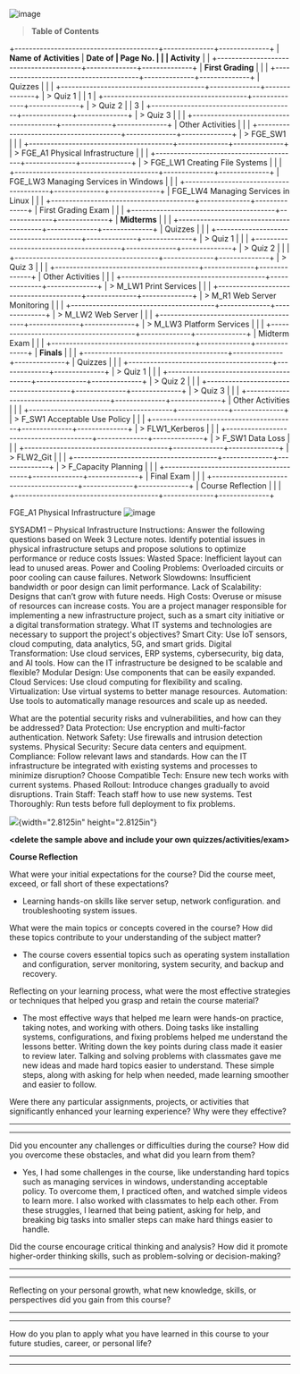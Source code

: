 ![image](https://github.com/user-attachments/assets/5bdfd698-5f6f-4c0e-b18b-106e33473b44)


> **Table of Contents**

+----------------------------------------+--------------+--------------+
| **Name of Activities**                 | **Date of    | **Page No.** |
|                                        | Activity**   |              |
+----------------------------------------+--------------+--------------+
| **First Grading**                      |              |              |
+----------------------------------------+--------------+--------------+
| Quizzes                                |              |              |
+----------------------------------------+--------------+--------------+
| > Quiz 1                               |              | 1            |
+----------------------------------------+--------------+--------------+
| > Quiz 2                               |              | 3            |
+----------------------------------------+--------------+--------------+
| > Quiz 3                               |              |              |
+----------------------------------------+--------------+--------------+
| Other Activities                       |              |              |
+----------------------------------------+--------------+--------------+
| > FGE_SW1                              |              |              |
+----------------------------------------+--------------+--------------+
| > FGE_A1 Physical Infrastructure       |              |              |
+----------------------------------------+--------------+--------------+
| > FGE_LW1 Creating File Systems        |              |              |
+----------------------------------------+--------------+--------------+
| FGE_LW3 Managing Services in Windows   |              |              |
+----------------------------------------+--------------+--------------+
| FGE_LW4 Managing Services in Linux     |              |              |
+----------------------------------------+--------------+--------------+
| First Grading Exam                     |              |              |
+----------------------------------------+--------------+--------------+
| **Midterms**                           |              |              |
+----------------------------------------+--------------+--------------+
| Quizzes                                |              |              |
+----------------------------------------+--------------+--------------+
| > Quiz 1                               |              |              |
+----------------------------------------+--------------+--------------+
| > Quiz 2                               |              |              |
+----------------------------------------+--------------+--------------+
| > Quiz 3                               |              |              |
+----------------------------------------+--------------+--------------+
| Other Activities                       |              |              |
+----------------------------------------+--------------+--------------+
| > M_LW1 Print Services                 |              |              |
+----------------------------------------+--------------+--------------+
| > M_R1 Web Server Monitoring           |              |              |
+----------------------------------------+--------------+--------------+
| > M_LW2 Web Server                     |              |              |
+----------------------------------------+--------------+--------------+
| > M_LW3 Platform Services              |              |              |
+----------------------------------------+--------------+--------------+
| Midterm Exam                           |              |              |
+----------------------------------------+--------------+--------------+
| **Finals**                             |              |              |
+----------------------------------------+--------------+--------------+
| Quizzes                                |              |              |
+----------------------------------------+--------------+--------------+
| > Quiz 1                               |              |              |
+----------------------------------------+--------------+--------------+
| > Quiz 2                               |              |              |
+----------------------------------------+--------------+--------------+
| > Quiz 3                               |              |              |
+----------------------------------------+--------------+--------------+
| Other Activities                       |              |              |
+----------------------------------------+--------------+--------------+
| > F_SW1 Acceptable Use Policy          |              |              |
+----------------------------------------+--------------+--------------+
| > FLW1_Kerberos                        |              |              |
+----------------------------------------+--------------+--------------+
| > F_SW1 Data Loss                      |              |              |
+----------------------------------------+--------------+--------------+
| > FLW2_Git                             |              |              |
+----------------------------------------+--------------+--------------+
| > F_Capacity Planning                  |              |              |
+----------------------------------------+--------------+--------------+
| Final Exam                             |              |              |
+----------------------------------------+--------------+--------------+
| Course Reflection                      |              |              |
+----------------------------------------+--------------+--------------+

FGE_A1 Physical Infrastructure
![image](https://github.com/user-attachments/assets/181f73e9-f0bb-4c9b-b0ec-405e5d183d35)

SYSADM1 – Physical Infrastructure
Instructions: 
Answer the following questions based on Week 3 Lecture notes.
Identify potential issues in physical infrastructure setups and propose solutions to optimize performance or reduce costs
Issues:
Wasted Space: Inefficient layout can lead to unused areas.
Power and Cooling Problems: Overloaded circuits or poor cooling can cause failures.
Network Slowdowns: Insufficient bandwidth or poor design can limit performance.
Lack of Scalability: Designs that can’t grow with future needs.
High Costs: Overuse or misuse of resources can increase costs.
You are a project manager responsible for implementing a new infrastructure project, such as a smart city initiative or a digital transformation strategy.
What IT systems and technologies are necessary to support the project's objectives?
Smart City: Use IoT sensors, cloud computing, data analytics, 5G, and smart grids.
Digital Transformation: Use cloud services, ERP systems, cybersecurity, big data, and AI tools. 
How can the IT infrastructure be designed to be scalable and flexible?
Modular Design: Use components that can be easily expanded.
Cloud Services: Use cloud computing for flexibility and scaling.
Virtualization: Use virtual systems to better manage resources.
Automation: Use tools to automatically manage resources and scale up as needed.

What are the potential security risks and vulnerabilities, and how can they be addressed?
Data Protection: Use encryption and multi-factor authentication.
Network Safety: Use firewalls and intrusion detection systems.
Physical Security: Secure data centers and equipment.
Compliance: Follow relevant laws and standards.
How can the IT infrastructure be integrated with existing systems and processes to minimize disruption?
Choose Compatible Tech: Ensure new tech works with current systems.
Phased Rollout: Introduce changes gradually to avoid disruptions.
Train Staff: Teach staff how to use new systems.
Test Thoroughly: Run tests before full deployment to fix problems.

![](vertopal_9c457542678940c3a453ed91e2cc4142/media/image2.png){width="2.8125in"
height="2.8125in"}

**\<delete the sample above and include your own
quizzes/activities/exam\>**

**Course Reflection**

What were your initial expectations for the course? Did the course meet,
exceed, or fall short of these expectations?
- Learning hands-on skills like server setup, network configuration. and troubleshooting system issues.

What were the main topics or concepts covered in the course? How did
these topics contribute to your understanding of the subject matter?
- The course covers essential topics such as operating system installation and configuration, server monitoring, system security, and backup and recovery.

Reflecting on your learning process, what were the most effective
strategies or techniques that helped you grasp and retain the course
material?
- The most effective ways that helped me learn were hands-on practice, taking notes, and working with others. Doing tasks like installing systems, configurations, and fixing problems helped me understand the lessons better. Writing down the key points during class made it easier to review later. Talking and solving problems with classmates gave me new ideas and made hard topics easier to understand. These simple steps, along with asking for help when needed, made learning smoother and easier to follow.

Were there any particular assignments, projects, or activities that
significantly enhanced your learning experience? Why were they
effective?

  -----------------------------------------------------------------------

  -----------------------------------------------------------------------

Did you encounter any challenges or difficulties during the course? How
did you overcome these obstacles, and what did you learn from them? 
- Yes, I had some challenges in the course, like understanding hard topics such as managing services in windows, understanding acceptable policy. To overcome them, I practiced often, and watched simple videos to learn more. I also worked with classmates to help each other. From these struggles, I learned that being patient, asking for help, and breaking big tasks into smaller steps can make hard things easier to handle.

Did the course encourage critical thinking and analysis? How did it
promote higher-order thinking skills, such as problem-solving or
decision-making?

  -----------------------------------------------------------------------

  -----------------------------------------------------------------------

Reflecting on your personal growth, what new knowledge, skills, or
perspectives did you gain from this course?

  -----------------------------------------------------------------------

  -----------------------------------------------------------------------

How do you plan to apply what you have learned in this course to your
future studies, career, or personal life?

  -----------------------------------------------------------------------

  -----------------------------------------------------------------------

